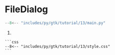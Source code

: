 # FileDialog

```py hl_lines="5 14-30 88-97"
--8<-- "includes/py/gtk/tutorial/13/main.py"
```

1.  

    ```css
    --8<-- "includes/py/gtk/tutorial/13/style.css"
    ```
